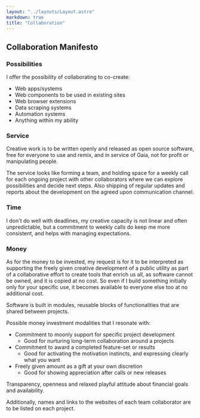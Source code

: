 ```yaml
---
layout: "../layouts/Layout.astro"
markdown: true
title: "Collaboration"
---
```


## Collaboration Manifesto

### Possibilities

I offer the possibility of collaborating to co-create:

- Web apps/systems
- Web components to be used in existing sites
- Web browser extensions
- Data scraping systems
- Automation systems
- Anything within my ability

### Service

Creative work is to be written openly and released as open source software, free for everyone
to use and remix, and in service of Gaia, not for profit or manipulating people.

The service looks like forming a team, and holding space for a weekly call for each ongoing
project with other collaborators where we can explore possibilities and decide next steps.
Also shipping of regular updates and reports about the development on the agreed upon
communication channel.

### Time

I don't do well with deadlines, my creative capacity is not linear and often unpredictable,
but a commitment to weekly calls do keep me more consistent, and helps with managing
expectations.

### Money

As for the money to be invested, my request is for it to be interpreted as supporting the
freely given creative development of a public utility as part of a collaborative effort to
create tools that enrich us all, as software cannot be owned, and it is copied at no cost. So
even if I build something initially only for your specific use, it becomes available to
everyone else too at no additional cost.

Software is built in modules, reusable blocks of functionalities that are shared between
projects.

Possible money investment modalities that I resonate with:

- Commitment to moonly support for specific project development
  - Good for nurturing long-term collaboration around a projects
- Commitment to award a completed feature-set or results
  - Good for activating the motivation instincts, and expressing clearly what you want
- Freely given amount as a gift at your own discretion
  - Good for showing appreciation after calls or new releases

Transparency, openness and relaxed playful attitude about financial goals and availability.

Additionally, names and links to the websites of each team collaborator are to be listed on each project.


<!-- Long term, <a href="https://hypha.earth/"
  >there are tools that can be used to creatively collaborate within alternative
  currencies-imbued Gameworlds</a
>, that I would like to explore. Short term, I don't have any money at the moment, and a lot
of availability to create; so I'm looking to pair up with someone who can collaborate
financially. -->

